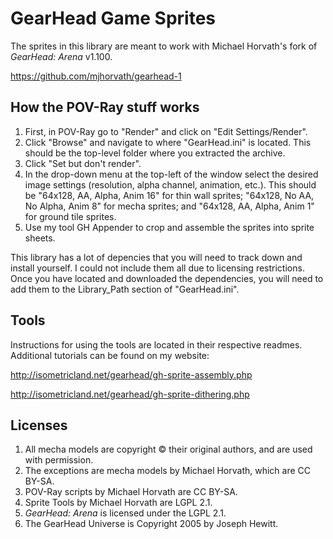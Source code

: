 # GearHead Game Sprites

The sprites in this library are meant to work with Michael Horvath's fork of _GearHead: Arena_ v1.100.

https://github.com/mjhorvath/gearhead-1

## How the POV-Ray stuff works

1. First, in POV-Ray go to "Render" and click on "Edit Settings/Render".
1. Click "Browse" and navigate to where "GearHead.ini" is located. This should be the top-level folder where you extracted the archive.
1. Click "Set but don't render".
1. In the drop-down menu at the top-left of the window select the desired image settings (resolution, alpha channel, animation, etc.). This should be "64x128, AA, Alpha, Anim 16" for thin wall sprites; "64x128, No AA, No Alpha, Anim 8" for mecha sprites; and "64x128, AA, Alpha, Anim 1" for ground tile sprites.
1. Use my tool GH Appender to crop and assemble the sprites into sprite sheets.

This library has a lot of depencies that you will need to track down and install yourself. I could not include them all due to licensing restrictions. Once you have located and downloaded the dependencies, you will need to add them to the Library_Path section of "GearHead.ini".

## Tools

Instructions for using the tools are located in their respective readmes. Additional tutorials can be found on my website:

http://isometricland.net/gearhead/gh-sprite-assembly.php

http://isometricland.net/gearhead/gh-sprite-dithering.php

## Licenses

1. All mecha models are copyright © their original authors, and are used with permission.
1. The exceptions are mecha models by Michael Horvath, which are CC BY-SA.
1. POV-Ray scripts by Michael Horvath are CC BY-SA.
1. Sprite Tools by Michael Horvath are LGPL 2.1.
1. _GearHead: Arena_ is licensed under the LGPL 2.1.
1. The GearHead Universe is Copyright 2005 by Joseph Hewitt.
